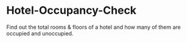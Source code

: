 # Hotel-Occupancy-Check
Find out the total rooms &amp; floors of a hotel and how many of them are occupied and unoccupied.
